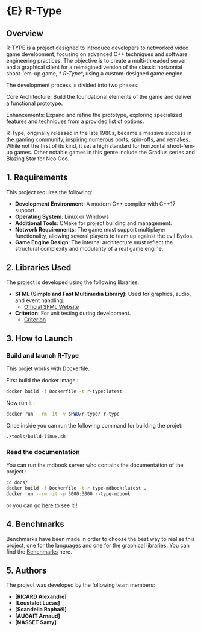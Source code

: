 # {E} R-Type

## Overview

R-TYPE is a project designed to introduce developers to networked video game
development, focusing on advanced C++ techniques and software engineering
practices. The objective is to create a multi-threaded server and a graphical
client for a reimagined version of the classic horizontal shoot-'em-up game, *
*R-Type**, using a custom-designed game engine.

The development process is divided into two phases:

Core Architecture: Build the foundational elements of the game and deliver a
functional prototype.

Enhancements: Expand and refine the prototype, exploring specialized features
and techniques from a provided list of options.

R-Type, originally released in the late 1980s, became a massive success in the
gaming community, inspiring numerous ports, spin-offs, and remakes. While not
the first of its kind, it set a high standard for horizontal shoot-'em-up games.
Other notable games in this genre include the Gradius series and Blazing Star
for Neo Geo.

## 1. Requirements

This project requires the following:

- **Development Environment**: A modern C++ compiler with C++17 support.
- **Operating System**: Linux or Windows
- **Additional Tools**: CMake for project building and management.
- **Network Requirements**: The game must support multiplayer functionality,
  allowing several players to team up against the evil Bydos.
- **Game Engine Design**: The internal architecture must reflect the structural
  complexity and modularity of a real game engine.

## 2. Libraries Used

The project is developed using the following libraries:

- **SFML (Simple and Fast Multimedia Library)**: Used for graphics, audio, and
  event handling.
    - [Official SFML Website](https://www.sfml-dev.org/)
- **Criterion**: For unit testing during development.
    - [Criterion](https://github.com/Snaipe/Criterion)

## 3. How to Launch

### Build and launch R-Type

This projet works with Dockerfile.

First build the docker image :

```bash
docker build -f Dockerfile -t r-type:latest .
```

Now run it :

```bash
docker run --rm -it -v $PWD/r-type/ r-type
```

Once inside you can run the following command for building the projet:

```bash
./tools/build-linux.sh
```

### Read the documentation

You can run the mdbook server who contains the documentation of the project :

```bash
cd docs/
docker build -f Dockerfile -t r-type-mdbook:latest .
docker run --rm -it -p 3000:3000 r-type-mdbook
```

or you can go [here](https://r-type.leafs-studio.com) to see it !

## 4. Benchmarks

Benchmarks have been made in order to choose the best way to realise this
project, one for the languages and one for the graphical libraries.
You can find the [Benchmarks](./benchmarks.md) here.

## 5. Authors

The project was developed by the following team members:

- **[RICARD Alexandre]**
- **[Loustalot Lucas]**
- **[Scandella Raphaël]**
- **[AUGAIT Arnaud]**
- **[NASSET Samy]**

